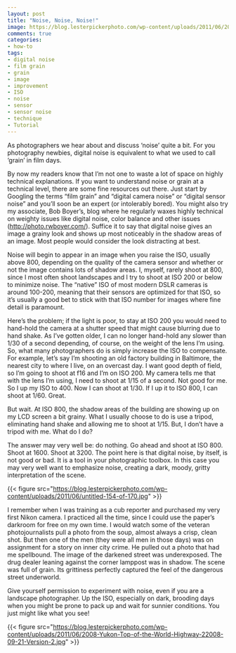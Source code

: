 ```yaml
---
layout: post
title: "Noise, Noise, Noise!"
image: https://blog.lesterpickerphoto.com/wp-content/uploads/2011/06/2008-Yukon-Top-of-the-World-Highway-22008-09-21-Version-2.jpg
comments: true
categories:
- how-to
tags:
- digital noise
- film grain
- grain
- image
- improvement
- ISO
- noise
- sensor
- sensor noise
- technique
- Tutorial
---
```

As photographers we hear about and discuss ‘noise’ quite a bit. For you photography newbies, digital noise is equivalent to what we used to call ‘grain’ in film days.

By now my readers know that I’m not one to waste a lot of space on highly technical explanations. If you want to understand noise or grain at a technical level, there are some fine resources out there. Just start by Googling the terms “film grain” and “digital camera noise” or “digital sensor noise” and you’ll soon be an expert (or intolerably bored). You might also try my associate, Bob Boyer’s, blog where he regularly waxes highly technical on weighty issues like digital noise, color balance and other issues (<a href="http://photo.rwboyer.com">http://photo.rwboyer.com/</a>). Suffice it to say that digital noise gives an image a grainy look and shows up most noticeably in the shadow areas of an image. Most people would consider the look distracting at best.

Noise will begin to appear in an image when you raise the ISO, usually above 800, depending on the quality of the camera sensor and whether or not the image contains lots of shadow areas. I, myself, rarely shoot at 800, since I most often shoot landscapes and I try to shoot at ISO 200 or below to minimize noise. The “native” ISO of most modern DSLR cameras is around 100-200, meaning that their sensors are optimized for that ISO, so it’s usually a good bet to stick with that ISO number for images where fine detail is paramount.

Here’s the problem; if the light is poor, to stay at ISO 200 you would need to hand-hold the camera at a shutter speed that might cause blurring due to hand shake. As I’ve gotten older, I can no longer hand-hold any slower than 1/30 of a second depending, of course, on the weight of the lens I’m using. So, what many photographers do is simply increase the ISO to compensate. For example, let’s say I’m shooting an old factory building in Baltimore, the nearest city to where I live, on an overcast day. I want good depth of field, so I’m going to shoot at f16 and I’m on ISO 200. My camera tells me that with the lens I’m using, I need to shoot at 1/15 of a second. Not good for me. So I up my ISO to 400. Now I can shoot at 1/30. If I up it to ISO 800, I can shoot at 1/60. Great.

But wait. At ISO 800, the shadow areas of the building are showing up on my LCD screen a bit grainy. What I usually choose to do is use a tripod, eliminating hand shake and allowing me to shoot at 1/15. But, I don’t have a tripod with me. What do I do?

The answer may very well be: do nothing. Go ahead and shoot at ISO 800. Shoot at 1600. Shoot at 3200. The point here is that digital noise, by itself, is not good or bad. It is a tool in your photographic toolbox. In this case you may very well want to emphasize noise, creating a dark, moody, gritty interpretation of the scene.

{{< figure src="https://blog.lesterpickerphoto.com/wp-content/uploads/2011/06/untitled-154-of-170.jpg" >}}

I remember when I was training as a cub reporter and purchased my very first Nikon camera. I practiced all the time, since I could use the paper’s darkroom for free on my own time. I would watch some of the veteran photojournalists pull a photo from the soup, almost always a crisp, clean shot. But then one of the men (they were all men in those days) was on assignment for a story on inner city crime. He pulled out a photo that had me spellbound. The image of the darkened street was underexposed. The drug dealer leaning against the corner lamppost was in shadow. The scene was full of grain. Its grittiness perfectly captured the feel of the dangerous street underworld.

Give yourself permission to experiment with noise, even if you are a landscape photographer. Up the ISO, especially on dark, brooding days when you might be prone to pack up and wait for sunnier conditions. You just might like what you see!

{{< figure src="https://blog.lesterpickerphoto.com/wp-content/uploads/2011/06/2008-Yukon-Top-of-the-World-Highway-22008-09-21-Version-2.jpg" >}}
